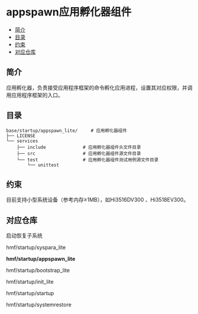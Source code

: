 # appspawn应用孵化器组件<a name="ZH-CN_TOPIC_0000001081995748"></a>

-   [简介](#section469617221261)
-   [目录](#section15884114210197)
-   [约束](#section12212842173518)
-   [对应仓库](#section641143415335)

## 简介<a name="section469617221261"></a>

应用孵化器，负责接受应用程序框架的命令孵化应用进程，设置其对应权限，并调用应用程序框架的入口。

## 目录<a name="section15884114210197"></a>

```
base/startup/appspawn_lite/     # 应用孵化器组件
├── LICENSE
└── services
    ├── include              # 应用孵化器组件头文件目录
    ├── src                  # 应用孵化器组件源文件目录
    └── test                 # 应用孵化器组件测试用例源文件目录
        └── unittest
```

## 约束<a name="section12212842173518"></a>

目前支持小型系统设备（参考内存≥1MB），如Hi3516DV300 、Hi3518EV300。

## 对应仓库<a name="section641143415335"></a>

启动恢复子系统

hmf/startup/syspara\_lite

**hmf/startup/appspawn\_lite**

hmf/startup/bootstrap\_lite

hmf/startup/init\_lite

hmf/startup/startup

hmf/startup/systemrestore

